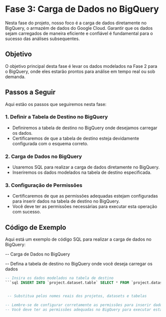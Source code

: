 # Fase 3: Carga de Dados no BigQuery

Nesta fase do projeto, nosso foco é a carga de dados diretamente no BigQuery, o armazém de dados do Google Cloud. Garantir que os dados sejam carregados de maneira eficiente e confiável é fundamental para o sucesso das análises subsequentes.

## Objetivo

O objetivo principal desta fase é levar os dados modelados na Fase 2 para o BigQuery, onde eles estarão prontos para análise em tempo real ou sob demanda.

## Passos a Seguir

Aqui estão os passos que seguiremos nesta fase:

### 1. Definir a Tabela de Destino no BigQuery

- Definiremos a tabela de destino no BigQuery onde desejamos carregar os dados.
- Certificaremos de que a tabela de destino esteja devidamente configurada com o esquema correto.

### 2. Carga de Dados no BigQuery

- Usaremos SQL para realizar a carga de dados diretamente no BigQuery.
- Inseriremos os dados modelados na tabela de destino especificada.

### 3. Configuração de Permissões

- Certificaremos de que as permissões adequadas estejam configuradas para inserir dados na tabela de destino no BigQuery.
- Você deve ter as permissões necessárias para executar esta operação com sucesso.

## Código de Exemplo

Aqui está um exemplo de código SQL para realizar a carga de dados no BigQuery:


-- Carga de Dados no BigQuery

-- Defina a tabela de destino no BigQuery onde você deseja carregar os dados
```sql DECLARE target_table STRING; SET target_table = 'seu_projeto.seu_dataset.sua_tabela_destino';
-- Insira os dados modelados na tabela de destino
```sql INSERT INTO `project.dataset.table` SELECT * FROM `project.dataset.modelado`;


 -- Substitua pelos nomes reais dos projetos, datasets e tabelas

-- Lembre-se de configurar corretamente as permissões para inserir dados na tabela de destino
-- Você deve ter as permissões adequadas no BigQuery para executar esta operação
